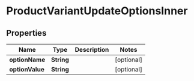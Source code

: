 

# ProductVariantUpdateOptionsInner


## Properties

Name | Type | Description | Notes
------------ | ------------- | ------------- | -------------
**optionName** | **String** |  |  [optional]
**optionValue** | **String** |  |  [optional]



